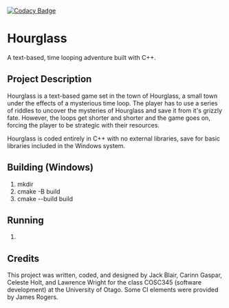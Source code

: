 [![Codacy Badge](https://app.codacy.com/project/badge/Grade/d9b747ed2a0e443d8db014ae67ad4681)](https://app.codacy.com/gh/LawrenceLOWright/Time-Bandits/dashboard?utm_source=gh&utm_medium=referral&utm_content=&utm_campaign=Badge_grade)

# Hourglass
A text-based, time looping adventure built with C++. 

## Project Description
Hourglass is a text-based game set in the town of Hourglass, a small town under the effects of a mysterious time loop. The player has to use a series of riddles to uncover the mysteries of Hourglass and save it from it's grizzly fate. However, the loops get shorter and shorter and the game goes on, forcing the player to be strategic with their resources. 

Hourglass is coded entirely in C++ with no external libraries, save for basic libraries included in the Windows system.  

## Building (Windows)
1. mkdir
2. cmake -B build
3. cmake --build build

## Running
1. 

## Credits
This project was written, coded, and designed by Jack Blair, Carinn Gaspar, Celeste Holt, and Lawrence Wright for the class COSC345 (software development) at the University of Otago. Some CI elements were provided by James Rogers.
